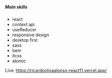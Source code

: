 ##### Main skills
- react
- context api
- useReducer
- responsive design
- desktop first
- sass
- bem
- itcss
- atomic

Live: https://ricardoolivaalonso-react11.vercel.app/
